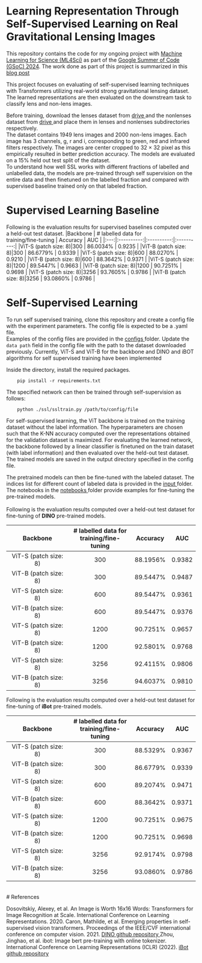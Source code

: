 # Learning Representation Through Self-Supervised Learning on Real Gravitational Lensing Images
This repository contains the code for my ongoing project with <a href = "https://ml4sci.org"> Machine Learning for Science (ML4Sci)</a> as part of the <a href = "https://summerofcode.withgoogle.com/programs/2024">Google Summer of Code (GSoC) 2024</a>. The work done as part of this project is summarized in this <a href="https://iyersreehari.github.io/gsoc24-blog-deeplense-ssl/">blog post</a>

This project focuses on evaluating of self-supervised learning techniques with Transformers utilizing real-world strong gravitational lensing dataset. The learned representations are then evaluated on the downstream task to classify lens and non-lens images. <br>

Before training, download the lenses dataset from <a href = "https://drive.google.com/drive/folders/1JHEQFgyGedSm0pVfYH66cHmYOqlqm992?usp=sharing"> drive </a> and the nonlenses dataset from <a href = "https://drive.google.com/drive/folders/11vdOCZKp3tt-Ls-1d8xIfoXgyuLmL9S9?usp=sharing"> drive </a> and place them in lenses and nonlenses subdirectories respectively. <br>
The dataset contains 1949 lens images and 2000 non-lens images. Each image has 3 channels, g, r and i, corresponding to green, red and infrared filters respectively. The images are center cropped to 32 × 32 pixel as this empirically resulted in better prediction accuracy. The models are evaluated on a 15% held out test split of the dataset.<br>
To understand how well SSL works with different fractions of labelled and unlabelled data, the models are pre-trained through self supervision on the entire data and then finetuned on the labelled fraction and compared with supervised baseline trained only on that labeled fraction. <br>

# Supervised Learning Baseline
Following is the evaluation results for supervised baselines computed over a held-out test dataset. 
|Backbone | # labelled data for <br> training/fine-tuning | Accuracy | AUC |
|:---:|:----------:|:----------:|:----------:|
|ViT-S (patch size: 8)|300 | 86.0034% | 0.9235 |
|ViT-B (patch size: 8)|300 | 86.6779% | 0.9339 |
|ViT-S (patch size: 8)|600 | 88.0270% | 0.9210 |
|ViT-B (patch size: 8)|600 | 88.3642% | 0.9371 |
|ViT-S (patch size: 8)|1200 | 89.5447% | 0.9663 |
|ViT-B (patch size: 8)|1200 | 90.7251% | 0.9698 |
|ViT-S (patch size: 8)|3256 | 93.7605% | 0.9786 |
|ViT-B (patch size: 8)|3256 | 93.0860% | 0.9786 |

# Self-Supervised Learning 

To run self supervised training, clone this repository and create a config file with the experiment parameters. The config file is expected to be a .yaml file. <br>
Examples of the config files are provided in the <a href="https://github.com/iyersreehari/DeepLense_SSL_Sreehari_Iyer/tree/main/configs"> configs </a> folder.
Update the `data path` field in the config file with the path to the dataset downloaded previously.
Currently, ViT-S and ViT-B for the backbone and DINO and iBOT algorithms for self supervised training have been implemented

Inside the directory, install the required packages.

        pip install -r requirements.txt

The specified network can then be trained through self-supervision as follows:

        python ./ssl/ssltrain.py /path/to/config/file

For self-supervised learning, the ViT backbone is trained on the training dataset without the label information. The hyperparameters are chosen such that the K-NN accuracy computed over the representations obtained for the validation dataset is maximized. For evaluating the learned network, the backbone followed by a linear classifier is finetuned on the train dataset (with label information) and then evaluated over the held-out test dataset. The trained models are saved in the output directory specified in the config file.<br>

The pretrained models can then be fine-tuned with the labeled dataset. The indices list for different count of labeled data is provided in the <a href="https://github.com/iyersreehari/DeepLense_SSL_Sreehari_Iyer/tree/main/input"> input </a> folder.
The notebooks in the <a href="https://github.com/iyersreehari/DeepLense_SSL_Sreehari_Iyer/tree/main/notebooks"> notebooks </a> folder provide examples for fine-tuning the pre-trained models.<br>
<br>
Following is the evaluation results computed over a held-out test dataset for fine-tuning of **DINO** pre-trained models.

|Backbone | # labelled data for <br> training/fine-tuning | Accuracy | AUC |
|:---:|:----------:|:----------:|:----------:|
|ViT-S (patch size: 8)|300 | 88.1956% | 0.9382 |
|ViT-B (patch size: 8)|300 | 89.5447% | 0.9487 |
|ViT-S (patch size: 8)|600 | 89.5447% | 0.9361 |
|ViT-B (patch size: 8)|600 | 89.5447% | 0.9376 |
|ViT-S (patch size: 8)|1200 | 90.7251% | 0.9657 |
|ViT-B (patch size: 8)|1200 | 92.5801% | 0.9768 |
|ViT-S (patch size: 8)|3256 | 92.4115% | 0.9806 |
|ViT-B (patch size: 8)|3256 | 94.6037% | 0.9810 |


Following is the evaluation results computed over a held-out test dataset for fine-tuning of **iBot** pre-trained models.

|Backbone | # labelled data for <br> training/fine-tuning | Accuracy | AUC |
|:---:|:----------:|:----------:|:----------:|
|ViT-S (patch size: 8)|300 | 88.5329% | 0.9367 |
|ViT-B (patch size: 8)|300 | 86.6779% | 0.9339 |
|ViT-S (patch size: 8)|600 | 89.2074% | 0.9471 |
|ViT-B (patch size: 8)|600 | 88.3642% | 0.9371 |
|ViT-S (patch size: 8)|1200 | 90.7251% | 0.9675 |
|ViT-B (patch size: 8)|1200 | 90.7251% | 0.9698 |
|ViT-S (patch size: 8)|3256 | 92.9174% | 0.9798 |
|ViT-B (patch size: 8)|3256 | 93.0860% | 0.9786 |

<br>
# References

Dosovitskiy, Alexey, et al. An Image is Worth 16x16 Words: Transformers for Image Recognition at Scale. International Conference on Learning Representations. 2020.
Caron, Mathilde, et al. Emerging properties in self-supervised vision transformers. Proceedings of the IEEE/CVF international conference on computer vision. 2021.
<a href="https://github.com/facebookresearch/dino"> DINO github repository </a>
Zhou, Jinghao, et al. ibot: Image bert pre-training with online tokenizer. International Conference on Learning Representations (ICLR) (2022).
<a href="https://github.com/bytedance/ibot"> iBot github repository </a>


